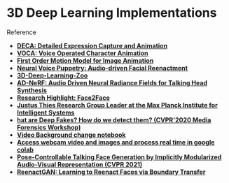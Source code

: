 # 3D Deep Learning Implementations

Reference

* **[DECA: Detailed Expression Capture and Animation](https://github.com/YadiraF/DECA)**
* **[VOCA: Voice Operated Character Animation](https://github.com/TimoBolkart/voca)**
* **[First Order Motion Model for Image Animation](https://github.com/AliaksandrSiarohin/first-order-model)**
* **[Neural Voice Puppetry: Audio-driven Facial Reenactment](https://github.com/keetsky/NeuralVoicePuppetry)**
* **[3D-Deep-Learning-Zoo](https://github.com/Qingcsai/awesome-3D-Deep-Learning)**
* **[AD-NeRF: Audio Driven Neural Radiance Fields for Talking Head Synthesis](https://arxiv.org/pdf/2103.11078v1.pdf)**
* **[Research Highlight: Face2Face](https://justusthies.github.io/posts/acm-research-highlight/)**
* **[Justus Thies Research Group Leader at the Max Planck Institute for Intelligent Systems](https://justusthies.github.io/)**
* **[hat are Deep Fakes? How do we detect them? (CVPR'2020 Media Forensics Workshop)](https://youtu.be/XMVmngZSvm0)**
* **[Video Background change notebook](https://colab.research.google.com/gist/andreyryabtsev/243aa3eefa6e06891dda7b1583d1d08f/backmatting.ipynb?authuser=2#scrollTo=cPPmkCI6GxXl)**
* **[Access webcam video and images and process real time in google colab](https://colab.research.google.com/drive/1QnC7lV7oVFk5OZCm75fqbLAfD9qBy9bw?usp=sharing)**
* **[Pose-Controllable Talking Face Generation by Implicitly Modularized Audio-Visual Representation (CVPR 2021)](https://github.com/Hangz-nju-cuhk/Talking-Face_PC-AVS)**
* **[ReenactGAN: Learning to Reenact Faces via Boundary Transfer](https://github.com/wywu/ReenactGAN)**

